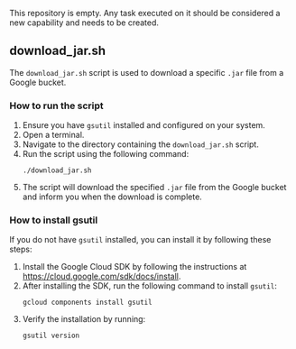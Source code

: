This repository is empty. Any task executed on it should be considered a new capability and needs to be created.

## download_jar.sh

The `download_jar.sh` script is used to download a specific `.jar` file from a Google bucket.

### How to run the script

1. Ensure you have `gsutil` installed and configured on your system.
2. Open a terminal.
3. Navigate to the directory containing the `download_jar.sh` script.
4. Run the script using the following command:
   ```
   ./download_jar.sh
   ```
5. The script will download the specified `.jar` file from the Google bucket and inform you when the download is complete.

### How to install gsutil

If you do not have `gsutil` installed, you can install it by following these steps:

1. Install the Google Cloud SDK by following the instructions at https://cloud.google.com/sdk/docs/install.
2. After installing the SDK, run the following command to install `gsutil`:
   ```
   gcloud components install gsutil
   ```
3. Verify the installation by running:
   ```
   gsutil version
   ```
